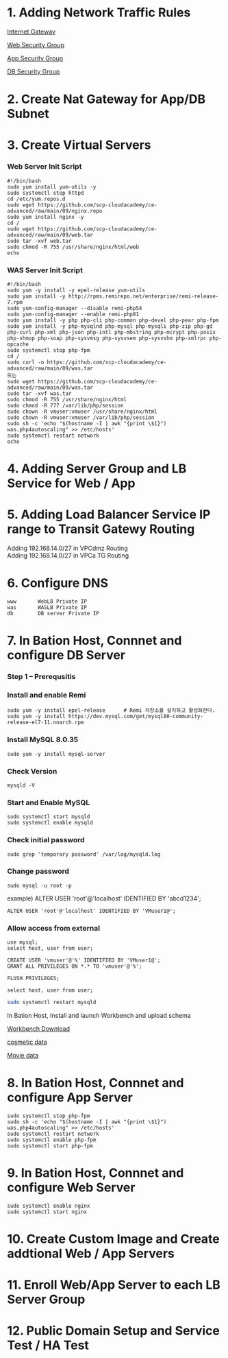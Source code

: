 # 1. Adding Network Traffic Rules

[Internet Gateway](https://github.com/scp-cloudacademy/ce-advanced/raw/main/09/firewall.xlsx)

[Web Security Group](https://github.com/scp-cloudacademy/ce-advanced/raw/main/09/web.xlsx)

[App Security Group](https://github.com/scp-cloudacademy/ce-advanced/raw/main/09/app.xlsx)

[DB Security Group](https://github.com/scp-cloudacademy/ce-advanced/raw/main/09/db.xlsx)


# 2. Create Nat Gateway for App/DB Subnet

# 3. Create Virtual Servers

### Web Server Init Script
```
#!/bin/bash
sudo yum install yum-utils -y
sudo systemctl stop httpd
cd /etc/yum.repos.d
sudo wget https://github.com/scp-cloudacademy/ce-advanced/raw/main/09/nginx.repo
sudo yum install nginx -y
cd /
sudo wget https://github.com/scp-cloudacademy/ce-advanced/raw/main/09/web.tar
sudo tar -xvf web.tar
sudo chmod -R 755 /usr/share/nginx/html/web
echo
```

### WAS Server Init Script
```
#!/bin/bash
sudo yum -y install -y epel-release yum-utils
sudo yum install -y http://rpms.remirepo.net/enterprise/remi-release-7.rpm
sudo yum-config-manager --disable remi-php54
sudo yum-config-manager --enable remi-php81
sudo yum install -y php php-cli php-common php-devel php-pear php-fpm
sudo yum install -y php-mysqlnd php-mysql php-mysqli php-zip php-gd php-curl php-xml php-json php-intl php-mbstring php-mcrypt php-posix php-shmop php-soap php-sysvmsg php-sysvsem php-sysvshm php-xmlrpc php-opcache
sudo systemctl stop php-fpm
cd /
sudo curl -o https://github.com/scp-cloudacademy/ce-advanced/raw/main/09/was.tar
또는
sudo wget https://github.com/scp-cloudacademy/ce-advanced/raw/main/09/was.tar
sudo tar -xvf was.tar
sudo chmod -R 755 /usr/share/nginx/html
sudo chmod -R 777 /var/lib/php/session
sudo chown -R vmuser:vmuser /usr/share/nginx/html
sudo chown -R vmuser:vmuser /var/lib/php/session
sudo sh -c 'echo "$(hostname -I | awk "{print \$1}") was.php4autoscaling" >> /etc/hosts'
sudo systemctl restart network
echo
```

# 4. Adding Server Group and LB Service for Web / App

# 5. Adding Load Balancer Service IP range to Transit Gatewy Routing

Adding 192.168.14.0/27 in VPCdmz Routing  
Adding 192.168.14.0/27 in VPCa TG Routing

# 6. Configure DNS

    www       WebLB Private IP
    was       WASLB Private IP
    db        DB server Private IP

# 7. In Bation Host, Connnet and configure DB Server

### Step 1 – Prerequsitis
### Install and enable Remi 

    sudo yum -y install epel-release      # Remi 저장소를 설치하고 활성화한다.
    sudo yum -y install https://dev.mysql.com/get/mysql80-community-release-el7-11.noarch.rpm

### Install MySQL 8.0.35

    sudo yum -y install mysql-server
    
### Check Version

    mysqld -V

### Start and Enable MySQL 

    sudo systemctl start mysqld
    sudo systemctl enable mysqld

    
### Check initial password
    
    sudo grep 'temporary password' /var/log/mysqld.log

### Change password

    sudo mysql -u root -p

example) ALTER USER 'root'@'localhost' IDENTIFIED BY 'abcd1234';

```mysql
ALTER USER 'root'@'localhost' IDENTIFIED BY 'VMuser1@';
```

### Allow access from external

```mysql
use mysql;
select host, user from user;
```

```mysql
CREATE USER 'vmuser'@'%' IDENTIFIED BY 'VMuser1@';
GRANT ALL PRIVILEGES ON *.* TO 'vmuser'@'%';
```

```mysql
FLUSH PRIVILEGES;
```

```mysql
select host, user from user;
```

```bash
sudo systemctl restart mysqld
```
In Bation Host, Install and launch Workbench and upload schema

[Workbench Download](https://dev.mysql.com/get/Downloads/MySQLGUITools/mysql-workbench-community-8.0.34-winx64.msi)

[cosmetic data](https://github.com/scp-cloudacademy/ce-advanced/raw/main/09/cosmetic_COSMETIC.sql)

[Movie data](https://github.com/scp-cloudacademy/ce-advanced/raw/main/09/cosmetic_MOVIES.sql)




# 8. In Bation Host, Connnet and configure App Server

	sudo systemctl stop php-fpm
	sudo sh -c 'echo "$(hostname -I | awk "{print \$1}") was.php4autoscaling" >> /etc/hosts'
	sudo systemctl restart network
	sudo systemctl enable php-fpm
  	sudo systemctl start php-fpm

# 9. In Bation Host, Connnet and configure Web Server

	sudo systemctl enable nginx
	sudo systemctl start nginx


# 10. Create Custom Image and Create addtional Web / App Servers

# 11. Enroll Web/App Server to each LB Server Group

# 12. Public Domain Setup and Service Test / HA Test

